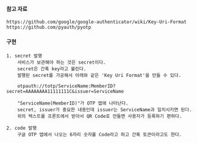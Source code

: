 #### 참고 자료
    https://github.com/google/google-authenticator/wiki/Key-Uri-Format
    https://github.com/pyauth/pyotp


#### 구현
    1. secret 발행
        서비스가 보관해야 하는 것은 secret이다.
        secret은 간혹 key라고 불린다.
        발행된 secret를 가공해서 아래와 같은 'Key Uri Format'을 만들 수 있다.
        
        otpauth://totp/ServiceName:MemberID?secret=AAAAAAAA11111111C&issuer=ServiceName
        
        "ServiceName(MemberID)"가 OTP 앱에 나타난다.
        secret, issuer가 중요한 내용인데 issuer는 ServiceName과 일치시키면 된다.
        위의 텍스트를 프론트에서 받아서 QR Code로 만들면 사용자가 등록하기 편하다.
        
    2. code 발행
        구글 OTP 앱에서 나오는 6자리 숫자를 Code라고 하고 간혹 토큰이라고도 한다.
    










